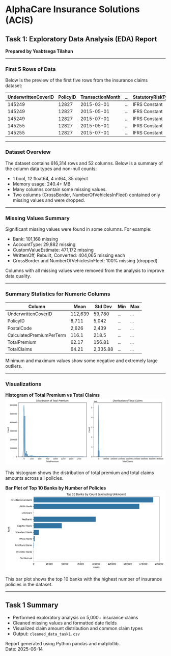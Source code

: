 # AlphaCare Insurance Solutions (ACIS)  
## Task 1: Exploratory Data Analysis (EDA) Report  

**Prepared by Yeabtsega Tilahun**  

---

### First 5 Rows of Data

Below is the preview of the first five rows from the insurance claims dataset:

| UnderwrittenCoverID | PolicyID | TransactionMonth | ... | StatutoryRiskType | TotalPremium | TotalClaims |
|--------------------|----------|------------------|-----|-------------------|--------------|-------------|
| 145249             | 12827    | 2015-03-01       | ... | IFRS Constant     | 21.929825    | 0.0         |
| 145249             | 12827    | 2015-05-01       | ... | IFRS Constant     | 21.929825    | 0.0         |
| 145249             | 12827    | 2015-07-01       | ... | IFRS Constant     | 0.000000     | 0.0         |
| 145255             | 12827    | 2015-05-01       | ... | IFRS Constant     | 512.848070   | 0.0         |
| 145255             | 12827    | 2015-07-01       | ... | IFRS Constant     | 0.000000     | 0.0         |

---

### Dataset Overview

The dataset contains 616,314 rows and 52 columns. Below is a summary of the column data types and non-null counts:

- 1 bool, 12 float64, 4 int64, 35 object  
- Memory usage: 240.4+ MB  
- Many columns contain some missing values.  
- Two columns (CrossBorder, NumberOfVehiclesInFleet) contained only missing values and were dropped.

---

### Missing Values Summary

Significant missing values were found in some columns. For example:

- Bank: 101,168 missing  
- AccountType: 29,882 missing  
- CustomValueEstimate: 471,172 missing  
- WrittenOff, Rebuilt, Converted: 404,065 missing each  
- CrossBorder and NumberOfVehiclesInFleet: 100% missing (dropped)

Columns with all missing values were removed from the analysis to improve data quality.

---

### Summary Statistics for Numeric Columns

| Column               | Mean    | Std Dev  | Min     | Max       |
|----------------------|---------|----------|---------|-----------|
| UnderwrittenCoverID   | 112,639 | 59,780   | ...     | ...       |
| PolicyID             | 8,711   | 5,042    | ...     | ...       |
| PostalCode           | 2,626   | 2,439    | ...     | ...       |
| CalculatedPremiumPerTerm | 116.1 | 218.5    | ...     | ...       |
| TotalPremium         | 62.17   | 156.81   | ...     | ...       |
| TotalClaims          | 64.21   | 2,335.88 | ...     | ...       |

Minimum and maximum values show some negative and extremely large outliers.

---


### Visualizations

**Histogram of Total Premium vs Total Claims**  
![Histogram](premium_claims_histograms.png)  

This histogram shows the distribution of total premium and total claims amounts across all policies.

**Bar Plot of Top 10 Banks by Number of Policies**  
![Bar Plot](top10_banks.png)  

This bar plot shows the top 10 banks with the highest number of insurance policies in the dataset.

---
## Task 1 Summary
- Performed exploratory analysis on 5,000+ insurance claims
- Cleaned missing values and formatted date fields
- Visualized claim amount distribution and common claim types
- Output: `cleaned_data_task1.csv`


Report generated using Python pandas and matplotlib.  
Date: 2025-06-14  

